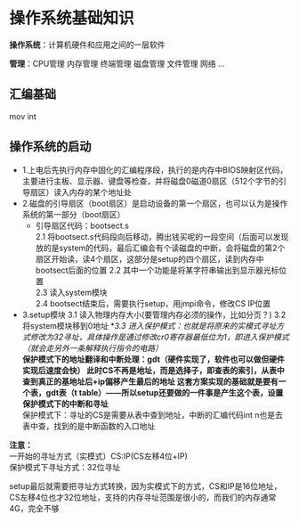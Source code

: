 # 操作系统基础知识  

**操作系统**：计算机硬件和应用之间的一层软件  

**管理**：CPU管理 内存管理  终端管理  磁盘管理  文件管理  网络  ...   


## 汇编基础  

mov
int  


## 操作系统的启动  

* 1.上电后先执行内存中固化的汇编程序段，执行的是内存中BIOS映射区代码，主要进行主板、显示器、键盘等检查，并将磁盘0磁道0扇区（512个字节的引导扇区）读入内存的某个地址处  
* 2.磁盘的引导扇区（boot扇区）是启动设备的第一个扇区，也可以认为是操作系统的第一部分（boot扇区）
    * 引导扇区代码：bootsect.s  
        2.1 将bootsect.s代码段向后移动，腾出钱买呢的一段空间（后面可以发现放的是system的代码，最后汇编会有个读磁盘的中断，会将磁盘的第2个扇区开始读，读4个扇区，这部分是setup的四个扇区，读到内存中bootsect后面的位置
        2.2 其中一个功能是将某字符串输出到显示器光标位置  
        2.3 读入system模块  
        2.4 bootsect结束后，需要执行setup，用jmpi命令，修改CS IP位置  
* 3.setup模块
    3.1 读入物理内存大小(要管理内存必须的操作，比如分页？)
    3.2 将system模块移到0地址
    **3.3 进入保护模式：也就是将原来的实模式寻址方式修改为32寻址，具体操作是通过修改cr0寄存器最低位为1，即进入保护模式（就会走另外一条解释执行指令的电路）*  
    **保护模式下的地址翻译和中断处理：gdt（硬件实现了，软件也可以做但硬件实现后速度会快） 此时CS不再是地址，而是选择子，即查表的索引，从表中查到真正的基地址后+ip偏移产生最后的地址  这套方案实现的基础就是要有一个表，gdt表（t table）——所以setup还要做的一件事是产生这个表，设置保护模式下的中断和寻址**   
    保护模式下：寻址的CS是需要从表中查到地址，中断的汇编代码int n也是去表中查，找到的是中断函数的入口地址  


**注意：**  
一开始的寻址方式（实模式）CS:IP(CS左移4位+IP)  
保护模式下寻址方式：32位寻址  

setup最后就需要把寻址方式转换，因为实模式下的方式，CS和IP是16位地址，CS左移4位也才32位地址，支持的内存寻址范围是很小的，而我们的内存通常4G，完全不够

